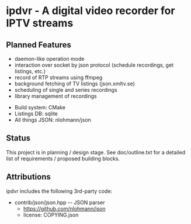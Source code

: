 ipdvr - A digital video recorder for IPTV streams
=================================================

Planned Features
----------------

* daemon-like operation mode
* interaction over socket by json protocol (schedule recordings, get
  listings, etc.)
* record of RTP streams using ffmpeg
* background fetching of TV listings (json.xmltv.se)
* scheduling of single and series recordings
* library management of recordings

- Build system: CMake
- Listings DB: sqlite
- All things JSON: nlohmann/json

Status
------

This project is in planning / design stage. See doc/outline.txt for a
detailed list of requirements / proposed building blocks.

Attributions
------------

ipdvr includes the following 3rd-party code:

- contrib/json/json.hpp -- JSON parser
    - https://github.com/nlohmann/json
    - license: COPYING.json
